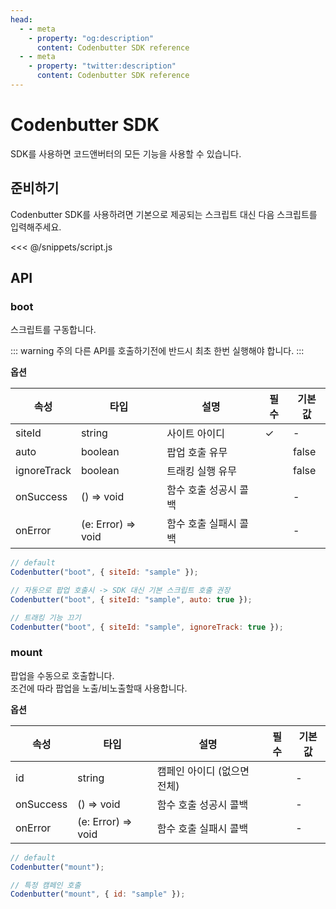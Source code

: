 ```yaml
---
head:
  - - meta
    - property: "og:description"
      content: Codenbutter SDK reference
  - - meta
    - property: "twitter:description"
      content: Codenbutter SDK reference
---
```


# Codenbutter SDK

SDK를 사용하면 코드앤버터의 모든 기능을 사용할 수 있습니다.

## 준비하기

Codenbutter SDK를 사용하려면 기본으로 제공되는 스크립트 대신 다음 스크립트를 입력해주세요.

<<< @/snippets/script.js

## API

### boot

스크립트를 구동합니다.

::: warning 주의
다른 API를 호출하기전에 반드시 최초 한번 실행해야 합니다.
:::

**옵션**

<div class="table-wrapper">

| 속성        | 타입               | 설명                  | 필수 | 기본값 |
| ----------- | ------------------ | --------------------- | ---- | ------ |
| siteId      | string             | 사이트 아이디         | ✓    | -      |
| auto        | boolean            | 팝업 호출 유무        |      | false  |
| ignoreTrack | boolean            | 트래킹 실행 유무      |      | false  |
| onSuccess   | () => void         | 함수 호출 성공시 콜백 |      | -      |
| onError     | (e: Error) => void | 함수 호출 실패시 콜백 |      | -      |

</div>

```js
// default
Codenbutter("boot", { siteId: "sample" });

// 자동으로 팝업 호출시 -> SDK 대신 기본 스크립트 호출 권장
Codenbutter("boot", { siteId: "sample", auto: true });

// 트래킹 기능 끄기
Codenbutter("boot", { siteId: "sample", ignoreTrack: true });
```

### mount

팝업을 수동으로 호출합니다.  
조건에 따라 팝업을 노출/비노출할때 사용합니다.

**옵션**

| 속성      | 타입               | 설명                        | 필수 | 기본값 |
| --------- | ------------------ | --------------------------- | ---- | ------ |
| id        | string             | 캠페인 아이디 (없으면 전체) |      | -      |
| onSuccess | () => void         | 함수 호출 성공시 콜백       |      | -      |
| onError   | (e: Error) => void | 함수 호출 실패시 콜백       |      | -      |

```js
// default
Codenbutter("mount");

// 특정 캠페인 호출
Codenbutter("mount", { id: "sample" });
```

